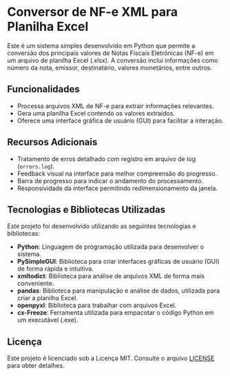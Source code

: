 # Conversor de NF-e XML para Planilha Excel

Este é um sistema simples desenvolvido em Python que permite a conversão dos principais valores de Notas Fiscais Eletrônicas (NF-e) em um arquivo de planilha Excel (.xlsx). A conversão inclui informações como número da nota, emissor, destinatário, valores monetários, entre outros.

## Funcionalidades

- Processa arquivos XML de NF-e para extrair informações relevantes.
- Gera uma planilha Excel contendo os valores extraídos.
- Oferece uma interface gráfica de usuário (GUI) para facilitar a interação.
 
## Recursos Adicionais

- Tratamento de erros detalhado com registro em arquivo de log (`errors.log`).
- Feedback visual na interface para melhor compreensão do progresso.
- Barra de progresso para indicar o andamento do processamento.
- Responsividade da interface permitindo redimensionamento da janela.

## Tecnologias e Bibliotecas Utilizadas

Este projeto foi desenvolvido utilizando as seguintes tecnologias e bibliotecas:

- **Python**: Linguagem de programação utilizada para desenvolver o sistema.
- **PySimpleGUI**: Biblioteca para criar interfaces gráficas de usuário (GUI) de forma rápida e intuitiva.
- **xmltodict**: Biblioteca para análise de arquivos XML de forma mais conveniente.
- **pandas**: Biblioteca para manipulação e análise de dados, utilizada para criar a planilha Excel.
- **openpyxl**: Biblioteca para trabalhar com arquivos Excel.
- **cx-Freeze**: Ferramenta utilizada para empacotar o código Python em um executável (.exe).

## Licença

Este projeto é licenciado sob a Licença MIT. Consulte o arquivo [LICENSE](LICENSE) para obter detalhes.
